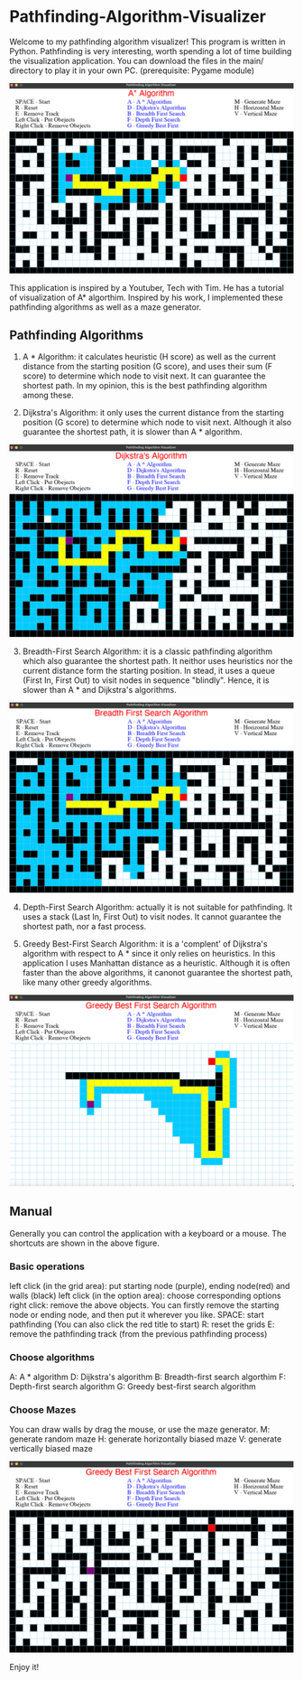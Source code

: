 # Pathfinding-Algorithm-Visualizer
Welcome to my pathfinding algorithm visualizer!
This program is written in Python. Pathfinding is very interesting, worth spending a lot of time building the visualization application. You can download the files in the main/ directory to play it in your own PC. (prerequisite: Pygame module)

![A star](https://github.com/Albert-Aiqi-Zhang/Pathfinding-Algorithm-Visualizer/blob/main/imgs/Astar.png)

This application is inspired by a Youtuber, Tech with Tim. He has a tutorial of visualization of A* algorthim. Inspired by his work, I implemented these pathfinding algorithms as well as a maze generator.

## Pathfinding Algorithms
1. A * Algorithm: it calculates heuristic (H score) as well as the current distance from the starting position (G score), and uses their sum (F score) to determine which node to visit next. It can guarantee the shortest path. In my opinion, this is the best pathfinding algorithm among these.

2. Dijkstra's Algorithm: it only uses the current distance from the starting position (G score) to determine which node to visit next. Although it also guarantee the shortest path, it is slower than A * algorithm.
 
![Dijkstra](https://github.com/Albert-Aiqi-Zhang/Pathfinding-Algorithm-Visualizer/blob/main/imgs/dijkstra.png)

3. Breadth-First Search Algorithm: it is a classic pathfinding algorithm which also guarantee the shortest path. It neithor uses heuristics nor the current distance form the starting position. In stead, it uses a queue (First In, First Out) to visit nodes in sequence "blindly". Hence, it is slower than A * and Dijkstra's algorithms.

![Breath-first search](https://github.com/Albert-Aiqi-Zhang/Pathfinding-Algorithm-Visualizer/blob/main/imgs/breadth_first_search.png)

4. Depth-First Search Algorithm: actually it is not suitable for pathfinding. It uses a stack (Last In, First Out) to visit nodes. It cannot guarantee the shortest path, nor a fast process.

5. Greedy Best-First Search Algorithm: it is a 'complent' of Dijkstra's algorithm with respect to A * since it only relies on heuristics. In this application I uses Manhattan distance as a heuristic. Although it is often faster than the above algorithms, it canonot guarantee the shortest path, like many other greedy algorithms.

![greedy best-first search](https://github.com/Albert-Aiqi-Zhang/Pathfinding-Algorithm-Visualizer/blob/main/imgs/greedy_best_first.png)

## Manual
Generally you can control the application with a keyboard or a mouse. The shortcuts are shown in the above figure.

### Basic operations
left click (in the grid area): put starting node (purple), ending node(red) and walls (black)
left click (in the option area): choose corresponding options
right click: remove the above objects. You can firstly remove the starting node or ending node, and then put it wherever you like.
SPACE: start pathfinding (You can also click the red title to start)
R: reset the grids
E: remove the pathfinding track (from the previous pathfinding process)

### Choose algorithms
A: A * algorithm
D: Dijkstra's algorithm
B: Breadth-first search algorthim
F: Depth-first search algorithm
G: Greedy best-first search algorithm

### Choose Mazes
You can draw walls by drag the mouse, or use the maze generator.
M: generate random maze
H: generate horizontally biased maze
V: generate vertically biased maze

![maze](https://github.com/Albert-Aiqi-Zhang/Pathfinding-Algorithm-Visualizer/blob/main/imgs/maze.png)

Enjoy it!




